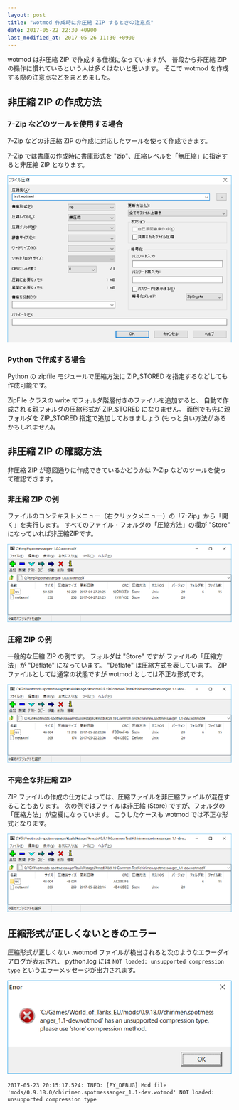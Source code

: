 ```yaml
---
layout: post
title: "wotmod 作成時に非圧縮 ZIP するときの注意点"
date: 2017-05-22 22:30 +0900
last_modified_at: 2017-05-26 11:30 +0900
---
```

wotmod は非圧縮 ZIP で作成する仕様になっていますが、
普段から非圧縮 ZIP の操作に慣れているという人は多くはないと思います。
そこで wotmod を作成する際の注意点などをまとめました。

## 非圧縮 ZIP の作成方法

### 7-Zip などのツールを使用する場合
7-Zip などの非圧縮 ZIP の作成に対応したツールを使って作成できます。

7-Zip では書庫の作成時に書庫形式を "zip"、圧縮レベルを「無圧縮」に指定すると非圧縮 ZIP となります。

![7-Zip](/resources/screenshot_20170522_04.png "7-Zip")

### Python で作成する場合
Python の zipfile モジュールで圧縮方法に ZIP_STORED を指定するなどしても作成可能です。

ZipFile クラスの write でフォルダ階層付きのファイルを追加すると、
自動で作成される親フォルダの圧縮形式が ZIP_STORED になりません。
面倒でも先に親フォルダを ZIP_STORED 指定で追加しておきましょう (もっと良い方法があるかもしれません)。


## 非圧縮 ZIP の確認方法
非圧縮 ZIP が意図通りに作成できているかどうかは 7-Zip などのツールを使って確認できます。

### 非圧縮 ZIP の例
ファイルのコンテキストメニュー（右クリックメニュー）の「7-Zip」から「開く」を実行します。
すべてのファイル・フォルダの「圧縮方法」の欄が "Store" になっていれば非圧縮ZIPです。

![非圧縮ZIP](/resources/screenshot_20170522_01.png "非圧縮ZIP")

### 圧縮 ZIP の例
一般的な圧縮 ZIP の例です。
フォルダは "Store" ですが
ファイルの「圧縮方法」が "Deflate" になっています。
"Deflate" は圧縮方式を表しています。
ZIP ファイルとしては通常の状態ですが wotmod としては不正な形式です。

![圧縮ZIP](/resources/screenshot_20170522_02.png "圧縮ZIP")

### 不完全な非圧縮 ZIP
ZIP ファイルの作成の仕方によっては、圧縮ファイルを非圧縮ファイルが混在することもあります。
次の例ではファイルは非圧縮 (Store) ですが、フォルダの「圧縮方法」が空欄になっています。
こうしたケースも wotmod では不正な形式となります。

![圧縮ZIP](/resources/screenshot_20170522_03.png "圧縮ZIP")

## 圧縮形式が正しくないときのエラー
圧縮形式が正しくない .wotmod ファイルが検出されると次のようなエラーダイアログが表示され、
python.log には `NOT loaded: unsupported compression type` というエラーメッセージが出力されます。

![エラーダイアログ](/resources/screenshot_20170523_01.png "エラーダイアログ")

```
2017-05-23 20:15:17.524: INFO: [PY_DEBUG] Mod file 'mods/0.9.18.0/chirimen.spotmessanger_1.1-dev.wotmod' NOT loaded: unsupported compression type
```
